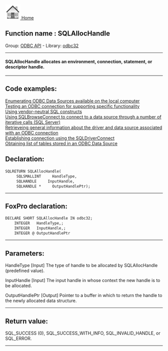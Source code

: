 [<img src="../../images/home.png"> Home ](https://github.com/VFPX/Win32API)  

## Function name : SQLAllocHandle
Group: [ODBC API](../../functions_group.md#ODBC_API)  -  Library: [odbc32](../../libraries.md#odbc32)  
***  


#### SQLAllocHandle allocates an environment, connection, statement, or descriptor handle.
***  


## Code examples:
[Enumerating ODBC Data Sources available on the local computer](../../samples/sample_284.md)  
[Testing an ODBC connection for supporting specific functionality](../../samples/sample_286.md)  
[Using vendor-neutral SQL constructs](../../samples/sample_287.md)  
[Using SQLBrowseConnect to connect to a data source through a number of iterative calls (SQL Server)](../../samples/sample_288.md)  
[Retrieveing general information about the driver and data source associated with an ODBC connection](../../samples/sample_289.md)  
[Establishing connection using the SQLDriverConnect](../../samples/sample_290.md)  
[Obtaining list of tables stored in an ODBC Data Source](../../samples/sample_409.md)  

## Declaration:
```foxpro  
SQLRETURN SQLAllocHandle(
     SQLSMALLINT     HandleType,
     SQLHANDLE     InputHandle,
     SQLHANDLE *     OutputHandlePtr);  
```  
***  


## FoxPro declaration:
```foxpro  
DECLARE SHORT SQLAllocHandle IN odbc32;
	INTEGER   HandleType,;
	INTEGER   InputHandle,;
	INTEGER @ OutputHandlePtr  
```  
***  


## Parameters:
HandleType 
[Input]
The type of handle to be allocated by SQLAllocHandle (predefined value).

InputHandle 
[Input]
The input handle in whose context the new handle is to be allocated.

OutputHandlePtr 
[Output]
Pointer to a buffer in which to return the handle to the newly allocated data structure. 
  
***  


## Return value:
SQL_SUCCESS (0), SQL_SUCCESS_WITH_INFO, SQL_INVALID_HANDLE, or SQL_ERROR.  
***  

